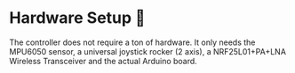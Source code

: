 # Hardware Setup 🔧

The controller does not require a ton of hardware. It only needs the MPU6050 sensor, a universal joystick rocker (2 axis), a NRF25L01+PA+LNA Wireless Transceiver and the actual Arduino board.
